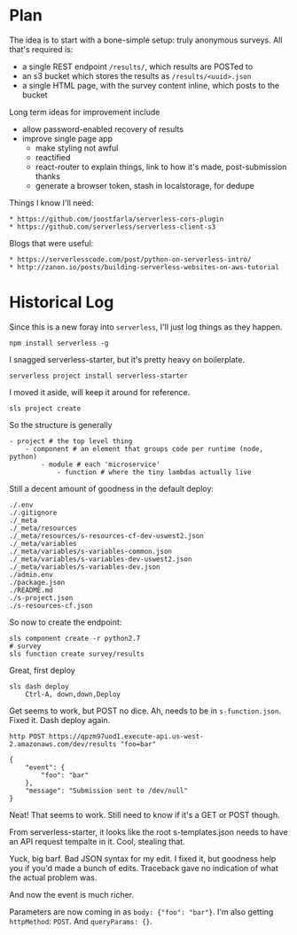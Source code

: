 # Plan

The idea is to start with a bone-simple setup: truly anonymous surveys.
All that's required is:

* a single REST endpoint `/results/`, which results are POSTed to
* an s3 bucket which stores the results as `/results/<uuid>.json`
* a single HTML page, with the survey content inline, which posts to the bucket

Long term ideas for improvement include

* allow password-enabled recovery of results
* improve single page app
    * make styling not awful
    * reactified
    * react-router to explain things, link to how it's made, post-submission thanks
    * generate a browser token, stash in localstorage, for dedupe

Things I know I'll need:

    * https://github.com/joostfarla/serverless-cors-plugin
    * https://github.com/serverless/serverless-client-s3

Blogs that were useful:

    * https://serverlesscode.com/post/python-on-serverless-intro/
    * http://zanon.io/posts/building-serverless-websites-on-aws-tutorial

# Historical Log

Since this is a new foray into `serverless`, I'll just log things as they happen.

    npm install serverless -g

I snagged serverless-starter, but it's pretty heavy on boilerplate. 

    serverless project install serverless-starter

I moved it aside, will keep it around for reference.

    sls project create

So the structure is generally
    
    - project # the top level thing
        - component # an element that groups code per runtime (node, python)
            - module # each 'microservice'
                - function # where the tiny lambdas actually live

Still a decent amount of goodness in the default deploy:

    ./.env
    ./.gitignore
    ./_meta
    ./_meta/resources
    ./_meta/resources/s-resources-cf-dev-uswest2.json
    ./_meta/variables
    ./_meta/variables/s-variables-common.json
    ./_meta/variables/s-variables-dev-uswest2.json
    ./_meta/variables/s-variables-dev.json
    ./admin.env
    ./package.json
    ./README.md
    ./s-project.json
    ./s-resources-cf.json

So now to create the endpoint:

    sls component create -r python2.7
    # survey
    sls function create survey/results

Great, first deploy

    sls dash deploy
        Ctrl-A, down,down,Deploy

Get seems to work, but POST no dice. Ah, needs to be in `s-function.json`. Fixed it.
Dash deploy again.

    http POST https://qpzm97uod1.execute-api.us-west-2.amazonaws.com/dev/results "foo=bar"

	{                                                           
		"event": {                                              
			"foo": "bar"                                        
		},                                                      
		"message": "Submission sent to /dev/null"               
	}                                                           

Neat! That seems to work. Still need to know if it's a GET or POST though.

From serverless-starter, it looks like the root s-templates.json needs to have an API request tempalte in it. Cool, stealing that.

Yuck, big barf. Bad JSON syntax for my edit. I fixed it, but goodness help you if you'd made a bunch of edits. Traceback gave no indication of what the actual problem was.

And now the event is much richer.

Parameters are now coming in as `body: {"foo": "bar"}`. I'm also getting `httpMethod`: `POST`.
And `queryParams: {}`.






